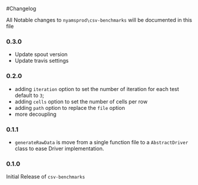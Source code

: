 #Changelog

All Notable changes to `nyamsprod\csv-benchmarks` will be documented in this file

### 0.3.0

- Update spout version
- Update travis settings

### 0.2.0

- adding `iteration` option to set the number of iteration for each test default to `3`;
- adding `cells` option to set the number of cells per row
- adding `path` option to replace the `file` option
- more decoupling

### 0.1.1

- `generateRawData` is move from a single function file to a `AbstractDriver` class to ease Driver implementation.

### 0.1.0

Initial Release of `csv-benchmarks`
